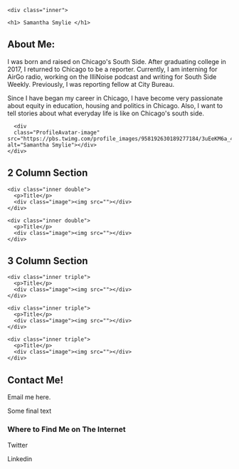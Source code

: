 
<!DOCTYPE html>
<html>
<head>
<body>


<link rel="stylesheet" type="text/css" href="style.css">


<div id="home"> <!-- beginning of home -->
  <div class="section"> <!-- beginning of section -->

    <div class="inner">

    <h1> Samantha Smylie </h1>
  
   <h2> About Me:</h2>
   <p> I was born and raised on Chicago's South Side. After graduating college in 2017, I returned to Chicago to be a reporter. Currently, I am interning for AirGo radio, working on the IlliNoise podcast and writing for South Side Weekly. Previously, I was reporting fellow at City Bureau. 

   <p2> Since I have began my career in Chicago, I have become very passionate about equity in education, housing and politics in Chicago. Also, I want to tell stories about what everyday life is like on Chicago's south side. </p2>

      <div 
      class="ProfileAvatar-image" src="https://pbs.twimg.com/profile_images/958192630189277184/3uEeKM6a_400x400.jpg" alt="Samantha Smylie"></div>
    </div>

  </div> <!-- end of section -->
</div> <!-- end of home -->


<div id="work"> <!-- beginning of work -->

  <div class="section">
    <h2>2 Column Section</h2>
    
    <div class="inner double">
      <p>Title</p>
      <div class="image"><img src=""></div>
    </div>

    <div class="inner double">
      <p>Title</p>
      <div class="image"><img src=""></div>
    </div>

  </div> <!-- end of section -->


  <div class="section">
    <h2>3 Column Section</h2>
    
    <div class="inner triple">
      <p>Title</p>
      <div class="image"><img src=""></div>
    </div>

    <div class="inner triple">
      <p>Title</p>
      <div class="image"><img src=""></div>
    </div>

    <div class="inner triple">
      <p>Title</p>
      <div class="image"><img src=""></div>
    </div>

  </div> <!-- end of section -->

</div> <!-- end of work -->


<div id="contact"> <!-- beginning of contact -->
  <div class="section">
    <h2>Contact Me!</h2>
    <div class="inner"><p>Email me here.</p></div>
  </div>
</div> <!-- end of contact -->


<div class="footer"> <!-- beginning of footer -->
  <div class="section">
    <p>Some final text</p>
  </div>
</div> <!-- end of footer -->










<h3>Where to Find Me on The Internet</h3>
<p> Twitter</p>
<p> Linkedin </p>




<!--don't forget links: https://southsideweekly.com/a-few-red-drops-roots-of-the-1919-race-riot/

https://southsideweekly.com/their-body-their-choice-teen-abortion/

https://illinoise.simplecast.fm/ 

https://illinoise.simplecast.fm/madigan--> 


</body>
</html>
